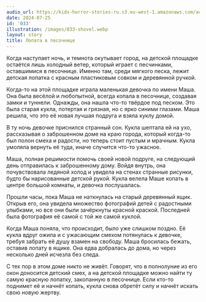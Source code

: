```yaml
---
audio_url: https://kids-horror-stories-ru.s3.eu-west-1.amazonaws.com/audio/033-shovel.mp3
date: 2024-07-25
id: '033'
illustration: /images/033-shovel.webp
layout: story
title: Лопата в песочнице
---
```


Когда наступает ночь, и темнота окутывает город, на детской площадке остаётся лишь холодный ветер, который играет с песчинками, оставшимися в песочнице. Именно там, среди мягкого песка, лежит детская лопатка с красным пластиковым совком и деревянной ручкой.

Когда-то на этой площадке играла маленькая девочка по имени Маша. Она была весёлой и любопытной, всегда копала в песочнице, создавая замки и туннели. Однажды, она нашла что-то твёрдое под песком. Это была старая кукла, потертая и грязная, но с ярко синими глазами. Маша решила, что это её новая лучшая подруга и взяла куклу домой.

В ту ночь девочке приснился странный сон. Кукла шептала ей на ухо, рассказывая о заброшенном доме на краю города, который когда-то был полон смеха и радости, но теперь стоит пустым и мрачным. Кукла умоляла вернуть её туда, иначе случится что-то ужасное.

Маша, полная решимости помочь своей новой подруге, на следующий день отправилась к заброшенному дому. Войдя внутрь, она почувствовала ледяной холод и увидела на стенах странные рисунки, будто бы нарисованные детской рукой. Кукла велела Маше копать в центре большой комнаты, и девочка послушалась.

Прошли часы, пока Маша не наткнулась на старый деревянный ящик. Открыв его, она увидела множество фотографий детей с радостными улыбками, но все они были зачёркнуты красной краской. Последней была фотография её самой с той же самой куклой.

Когда Маша поняла, что происходит, было уже слишком поздно. Её кукла вдруг ожила и с ужасающим смехом потянулась к девочке, требуя забрать её душу взамен на свободу. Маша бросилась бежать, оставив лопату в ящике. Она едва добралась до дома, но через несколько дней исчезла без следа.

С тех пор в этом доме никто не живёт. Говорят, что в полнолуние из его окон доносится детский смех, а на детской площадке можно найти ту самую красную лопатку, закопанную в песочнице. Если кто-то поднимет её и начнёт копать, кукла снова обретёт силу и начнёт искать свою новую жертву.